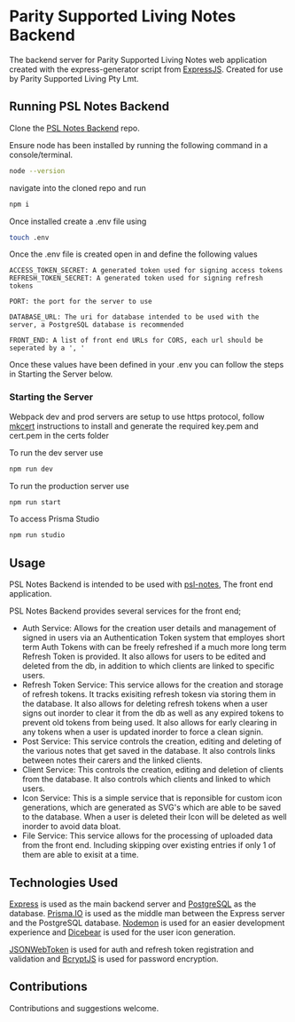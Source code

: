 # Parity Supported Living Notes Backend

The backend server for Parity Supported Living Notes web application created with the express-generator script from [ExpressJS](https://expressjs.com/en/starter/generator.html). Created for use by Parity Supported Living Pty Lmt.

## Running PSL Notes Backend

Clone the [PSL Notes Backend](https://github.com/wSwanepoel199/-Parity-Supported-Living-Backend) repo.

Ensure node has been installed by running the following command in a console/terminal.

```bash
node --version
```

navigate into the cloned repo and run

```bash
npm i
```

Once installed create a .env file using

```bash
touch .env
```

Once the .env file is created open in and define the following values

```text
ACCESS_TOKEN_SECRET: A generated token used for signing access tokens
REFRESH_TOKEN_SECRET: A generated token used for signing refresh tokens

PORT: the port for the server to use

DATABASE_URL: The uri for database intended to be used with the server, a PostgreSQL database is recommended

FRONT_END: A list of front end URLs for CORS, each url should be seperated by a ', '
```

Once these values have been defined in your .env you can follow the steps in Starting the Server below.

### Starting the Server

Webpack dev and prod servers are setup to use https protocol, follow [mkcert]("https://github.com/FiloSottile/mkcert") instructions to install and generate the required key.pem and cert.pem in the certs folder

To run the dev server use

```bash
npm run dev
```

To run the production server use

```bash
npm run start
```

To access Prisma Studio

```bash
npm run studio
```

## Usage

PSL Notes Backend is intended to be used with [psl-notes](https://github.com/wSwanepoel199/Parity-Supported-Living), The front end application.

PSL Notes Backend provides several services for the front end;

- Auth Service: Allows for the creation user details and management of signed in users via an Authentication Token system that employes short term Auth Tokens with can be freely refreshed if a much more long term Refresh Token is provided. It also allows for users to be edited and deleted from the db, in addition to which clients are linked to specific users.
- Refresh Token Service: This service allows for the creation and storage of refresh tokens. It tracks exisiting refresh tokesn via storing them in the database. It also allows for deleting refresh tokens when a user signs out inorder to clear it from the db as well as any expired tokens to prevent old tokens from being used. It also allows for early clearing in any tokens when a user is updated inorder to force a clean signin.
- Post Service: This service controls the creation, editing and deleting of the various notes that get saved in the database. It also controls links between notes their carers and the linked clients.
- Client Service: This controls the creation, editing and deletion of clients from the database. It also controls which clients and linked to which users.
- Icon Service: This is a simple service that is reponsible for custom icon generations, which are generated as SVG's which are able to be saved to the database. When a user is deleted their Icon will be deleted as well inorder to avoid data bloat.
- File Service: This service allows for the processing of uploaded data from the front end. Including skipping over existing entries if only 1 of them are able to exisit at a time.

## Technologies Used

[Express](https://expressjs.com/) is used as the main backend server and [PostgreSQL](https://www.postgresql.org/) as the database. [Prisma.IO](https://www.prisma.io/) is used as the middle man between the Express server and the PostgreSQL database. [Nodemon](https://nodemon.io/) is used for an easier development experience and [Dicebear](https://www.dicebear.com/) is used for the user icon generation.

[JSONWebToken](https://jwt.io/) is used for auth and refresh token registration and validation and [BcryptJS](https://github.com/kelektiv/node.bcrypt.js/) is used for password encryption.

## Contributions

Contributions and suggestions welcome.
